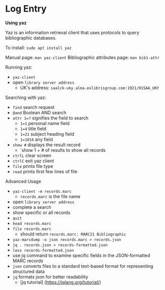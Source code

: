 # Log Entry

**Using yaz**
 
Yaz is an information retrieval client that uses protocols to query bibliographic databases.

To install: `sudo apt install yaz`

Manual page: `man yaz-client`
Bibliographic attributes page: `man bib1-attr`

Running yaz:
* `yaz-client`
* open `library server address`
  * UK's address: `saalck-uky.alma.exlibrisgroup.com:1921/01SAA_UKY`

Searching with yaz:
* `find` search request
* `@and` Boolean AND search
* `attr 1=?` signifies the field to search
  * `1=1` personal name field
  * `1=4` title field
  * `1=21` subject heading field
  * `1=1016` any field
* `show #` displays the result record
  * `show 1 + # of results to show all records
* `ctrlL` clear screen
* `ctrlC` exit yaz client
* `file` prints file type
* `read` prints first few lines of file

Advanced Usage
* `yaz-client -m records.marc`
  * `records.marc` is the file name
* open `library server address`
* complete a search
* show specific or all records
* `quit`
* `head records.marc`
* `file records.marc`
  * should return `records.marc: MARC21 Bibliographic`
* `yaz-marcdump -o json records.marc > records.json`
* `jq . records.json > records-formatted.json`
* `less records-formatted.json`
* use jq command to examine specific fields in the JSON-formatted MARC records
* `json` converts files to a standard text-based format for representing structured data
* `jq` formats json for better readability
  * [jq tutorial] (https://jqlang.org/tutorial/) 

